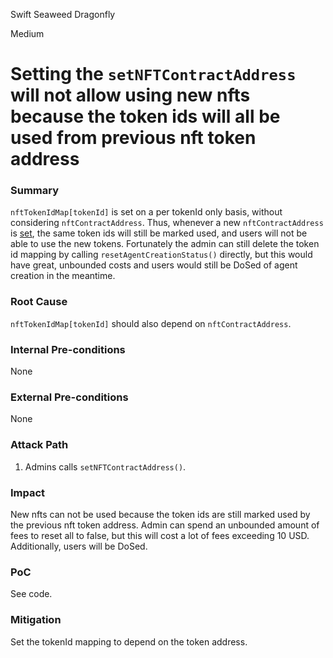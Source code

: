 Swift Seaweed Dragonfly

Medium

# Setting the `setNFTContractAddress` will not allow using new nfts because the token ids will all be used from previous nft token address

### Summary

`nftTokenIdMap[tokenId]` is set on a per tokenId only basis, without considering `nftContractAddress`. Thus, whenever a new `nftContractAddress` is [set](https://github.com/sherlock-audit/2025-03-crestal-network/blob/main/crestal-omni-contracts/src/Blueprint.sol#L15-L18), the same token ids will still be marked used, and users will not be able to use the new tokens. Fortunately the admin can still delete the token id mapping by calling `resetAgentCreationStatus()` directly, but this would have great, unbounded costs and users would still be DoSed of agent creation in the meantime.

### Root Cause

`nftTokenIdMap[tokenId]` should also depend on `nftContractAddress`.

### Internal Pre-conditions

None

### External Pre-conditions

None

### Attack Path

1. Admins calls `setNFTContractAddress()`.

### Impact

New nfts can not be used because the token ids are still marked used by the previous nft token address. Admin can spend an unbounded amount of fees to reset all to false, but this will cost a lot of fees exceeding 10 USD. Additionally, users will be DoSed.

### PoC

See code.

### Mitigation

Set the tokenId mapping to depend on the token address.